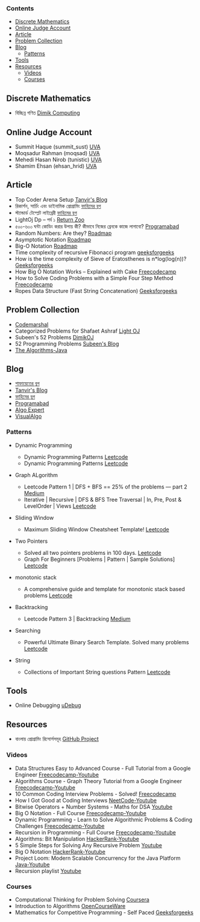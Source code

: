 ### Contents

- [Discrete Mathematics](#discrete-mathematics)
- [Online Judge Account](#online-judge-account)
- [Article](#article)
- [Problem Collection](#problem-collection)
- [Blog](#blog)
  - [Patterns](#patterns)
- [Tools](#tools)
- [Resources](#resources)
  - [Videos](#videos)
  - [Courses](#courses)

## Discrete Mathematics

* বিচ্ছিন্ন গণিত [Dimik Computing](https://dimikcomputing.com/course/discrete-mathematics-online-course/)

## Online Judge Account

* Summit Haque (summit_sust) [UVA](https://uhunt.onlinejudge.org/id/235651)
* Moqsadur Rahman (moqsad) [UVA](https://uhunt.onlinejudge.org/id/247059)
* Mehedi Hasan Nirob (tunistic) [UVA](https://uhunt.onlinejudge.org/id/243775)
* Shamim Ehsan (ehsan_hrid) [UVA](https://uhunt.onlinejudge.org/id/217328)

## Article

* Top Coder Arena Setup [Tanvir's Blog](https://tanvir002700.wordpress.com/2015/03/17/top-coder-arena-setup/)
* রিকার্শন, সার্চিং এবং ডাইনামিক প্রোগ্রামিং [ফাহিমের ব্লগ](https://sites.google.com/site/smilitude/recursion_and_dp)
* স্ট্যান্ডার্ড টেম্প্লেট লাইব্রেরী [ফাহিমের ব্লগ](https://sites.google.com/site/smilitude/stl)
* LightOj Dp – পর্ব ১ [Return Zoo](https://tinyurl.com/y4mgnjnq)
* ৫০০-৬০০ ঘন্টা কোডিং করার উপায় কী? কীভাবে নিজের ব্রেনকে কাজে লাগাবো? [Programabad](https://programabad.com/questions/1447/-)
* Random Numbers: Are they? [Roadmap](https://roadmap.sh/guides/random-numbers)
* Asymptotic Notation [Roadmap](https://roadmap.sh/guides/asymptotic-notation)
* Big-O Notation [Roadmap](https://roadmap.sh/guides/big-o-notation)
* Time complexity of recursive Fibonacci program [geeksforgeeks](https://www.geeksforgeeks.org/dsa/time-complexity-recursive-fibonacci-program/)
* How is the time complexity of Sieve of Eratosthenes is n*log(log(n))? [Geeksforgeeks](https://www.geeksforgeeks.org/dsa/how-is-the-time-complexity-of-sieve-of-eratosthenes-is-nloglogn/)
* How Big O Notation Works – Explained with Cake [Freecodecamp](https://www.freecodecamp.org/news/big-o-notation)
* How to Solve Coding Problems with a Simple Four Step Method [Freecodecamp](https://www.freecodecamp.org/news/how-to-solve-coding-problems/)
* Ropes Data Structure (Fast String Concatenation) [Geeksforgeeks](https://www.geeksforgeeks.org/dsa/ropes-data-structure-fast-string-concatenation/)

## Problem Collection

* [Codemarshal](https://algo.codemarshal.org/problems)
* Categorized Problems for Shafaet Ashraf [Light OJ](http://lightoj.com/volume_problemcategory.php?user_id=1058)
* Subeen's 52 Problems [DimikOJ](https://dimikoj.com/problems)
* 52 Programming Problems [Subeen's Blog](http://cpbook.subeen.com/p/blog-page_11.html)
* [The Algorithms-Java]( https://github.com/TheAlgorithms/Java)

## Blog

* [শাফায়েতের ব্লগ](http://www.shafaetsplanet.com/)
* [Tanvir's Blog](https://tanvir002700.wordpress.com/)
* [ফাহিমের ব্লগ](https://sites.google.com/site/smilitude/tutorials)
* [Programabad](https://programabad.com/)
* [Algo Expert](https://www.algoexpert.io/)
* [VisualAlgo](https://visualgo.net/en)

### Patterns

- Dynamic Programming
  - Dynamic Programming Patterns [Leetcode](https://leetcode.com/discuss/post/458695/dynamic-programming-patterns-by-aatalyk-pmgr/)
  - Dynamic Programming Patterns [Leetcode](https://leetcode.com/discuss/post/1437879/dynamic-programming-patterns-by-badgujja-lh0i/)
- Graph ALgorithm
  - Leetcode Pattern 1 | DFS + BFS == 25% of the problems — part 2 [Medium](https://medium.com/leetcode-patterns/leetcode-pattern-2-dfs-bfs-25-of-the-problems-part-2-a5b269597f52)
  - Iterative | Recursive | DFS & BFS Tree Traversal | In, Pre, Post & LevelOrder | Views [Leetcode](https://leetcode.com/discuss/post/937307/iterative-recursive-dfs-bfs-tree-travers-e1f4/)

- Sliding Window
  - Maximum Sliding Window Cheatsheet Template! [Leetcode](https://leetcode.com/problems/frequency-of-the-most-frequent-element/)

- Two Pointers
  - Solved all two pointers problems in 100 days. [Leetcode](https://leetcode.com/discuss/post/1688903/solved-all-two-pointers-problems-in-100-z56cn/)
  - Graph For Beginners [Problems | Pattern | Sample Solutions] [Leetcode](https://leetcode.com/discuss/post/655708/graph-for-beginners-problems-pattern-sam-06fb/)

- monotonic stack
  - A comprehensive guide and template for monotonic stack based problems [Leetcode](https://leetcode.com/discuss/post/2347639/a-comprehensive-guide-and-template-for-m-irii/)

- Backtracking
  - Leetcode Pattern 3 | Backtracking [Medium](https://medium.com/leetcode-patterns/leetcode-pattern-3-backtracking-5d9e5a03dc26)

- Searching
  - Powerful Ultimate Binary Search Template. Solved many problems [Leetcode](https://leetcode.com/discuss/post/786126/python-powerful-ultimate-binary-search-t-rwv8/)
 
- String
  - Collections of Important String questions Pattern [Leetcode](https://leetcode.com/discuss/post/2001789/collections-of-important-string-question-pc6y/)

## Tools
* Online Debugging [uDebug](https://www.udebug.com/input)

## Resources
* বাংলায় প্রোগ্রামিং রিসোর্সসমূহ [GitHub Project](https://github.com/me-shaon/bangla-programming-resources)

### Videos
- Data Structures Easy to Advanced Course - Full Tutorial from a Google Engineer [Freecodecamp-Youtube](https://youtu.be/RBSGKlAvoiM?si=e8mBCV5mIweb9o73)
- Algorithms Course - Graph Theory Tutorial from a Google Engineer [Freecodecamp-Youtube](https://youtu.be/09_LlHjoEiY?si=8QYPhD70ltpaMSLi)
- 10 Common Coding Interview Problems - Solved! [Freecodecamp](https://youtu.be/Peq4GCPNC5c?si=6xIelh9DyEy62WDQ)
- How I Got Good at Coding Interviews [NeetCode-Youtube](https://youtu.be/SVvr3ZjtjI8?si=O0Y-3Zm8ae3NxqG0)
- Bitwise Operators + Number Systems - Maths for DSA [Youtube](https://youtu.be/fzip9Aml6og?si=ybohvSHb8H_GnH3Q)
- Big O Notation - Full Course [Freecodecamp-Youtube](https://youtu.be/Mo4vesaut8g?si=HRXeQrpxNbrcq98n)
- Dynamic Programming - Learn to Solve Algorithmic Problems & Coding Challenges [Freecodecamp-Youtube](https://youtu.be/oBt53YbR9Kk?si=kgTLRkMlzLM11Olh)
- Recursion in Programming - Full Course [Freecodecamp-Youtube](https://youtu.be/IJDJ0kBx2LM?si=cOFxhKz5ZNHfzIdU)
- Algorithms: Bit Manipulation [HackerRank-Youtube](https://youtu.be/NLKQEOgBAnw?si=HdZ-oQCH68pjoLkr)
- 5 Simple Steps for Solving Any Recursive Problem [Youtube](https://youtu.be/ngCos392W4w?si=KTrcly-WVRdLgSku)
- Big O Notation [HackerRank-Youtube](https://youtu.be/v4cd1O4zkGw?si=fBTS2E1-q9FgJEUC)
- Project Loom: Modern Scalable Concurrency for the Java Platform [Java-Youtube](https://youtu.be/fOEPEXTpbJA?si=wIGp88dr3gFeYC21)
- Recursion playlist [Youtube](https://www.youtube.com/playlist?list=PL2_aWCzGMAwLz3g66WrxFGSXvSsvyfzCO)

### Courses
- Computational Thinking for Problem Solving [Coursera](https://www.coursera.org/learn/computational-thinking-problem-solving)
- Introduction to Algorithms [OpenCourseWare](https://ocw.mit.edu/courses/6-006-introduction-to-algorithms-fall-2011/)
- Mathematics for Competitive Programming - Self Paced [Geeksforgeeks](https://www.geeksforgeeks.org/courses/cp-maths)